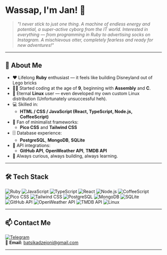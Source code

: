 # Wassap, I'm Jan! 👋

> *"I never stick to just one thing. A machine of endless energy and potential, a super-active cyborg from the IT world. Interested in everything — from programming in Ruby to advertising socks on Instagram. A mischievous otter, completely fearless and ready for new adventures!"*

---

## 💎 About Me
- ❤️ Lifelong **Ruby** enthusiast — it feels like building Disneyland out of Lego bricks
- 👨‍💻 Started coding at the age of **9**, beginning with **Assembly** and **C**.
- 🐧 Eternal **Linux** user — even developed my own custom Linux distribution (Unfortunately unsuccessful heh).
- 💻 Skilled in:
  - **HTML / CSS / JavaScript (React, TypeScript, Node.js, CoffeeScript)**
- 🎨 Fan of minimalist frameworks:
  - **Pico CSS** and **Tailwind CSS**
- 🗄 Database experience:
  - **PostgreSQL**, **MongoDB**, **SQLite**
- 🔌 API integrations:
  - **GitHub API**, **OpenWeather API**, **TMDB API**
- 🚀 Always curious, always building, always learning.

---

## 🛠 Tech Stack

![Ruby](https://img.shields.io/badge/-Ruby-CC342D?logo=ruby&logoColor=white)
![JavaScript](https://img.shields.io/badge/-JavaScript-F7DF1E?logo=javascript&logoColor=black)
![TypeScript](https://img.shields.io/badge/-TypeScript-3178C6?logo=typescript&logoColor=white)
![React](https://img.shields.io/badge/-React-61DAFB?logo=react&logoColor=black)
![Node.js](https://img.shields.io/badge/-Node.js-339933?logo=node.js&logoColor=white)
![CoffeeScript](https://img.shields.io/badge/-CoffeeScript-2F2625?logo=coffeescript&logoColor=white)
![Pico CSS](https://img.shields.io/badge/-PicoCSS-141414?logo=css3&logoColor=white)
![Tailwind CSS](https://img.shields.io/badge/-TailwindCSS-06B6D4?logo=tailwindcss&logoColor=white)
![PostgreSQL](https://img.shields.io/badge/-PostgreSQL-4169E1?logo=postgresql&logoColor=white)
![MongoDB](https://img.shields.io/badge/-MongoDB-47A248?logo=mongodb&logoColor=white)
![SQLite](https://img.shields.io/badge/-SQLite-003B57?logo=sqlite&logoColor=white)
![GitHub API](https://img.shields.io/badge/-GitHub%20API-181717?logo=github&logoColor=white)
![OpenWeather API](https://img.shields.io/badge/-OpenWeather-FF9900?logo=cloud&logoColor=white)
![TMDB API](https://img.shields.io/badge/-TMDB-01D277?logo=tmdb&logoColor=white)
![Linux](https://img.shields.io/badge/-Linux-FCC624?logo=linux&logoColor=black)

---

## 📫 Contact Me
[![Telegram](https://img.shields.io/badge/-Telegram-26A5E4?logo=telegram&logoColor=white)](https://t.me/zeroproxy0)  
📧 **Email:** batsikadzejoni@gmail.com

---
